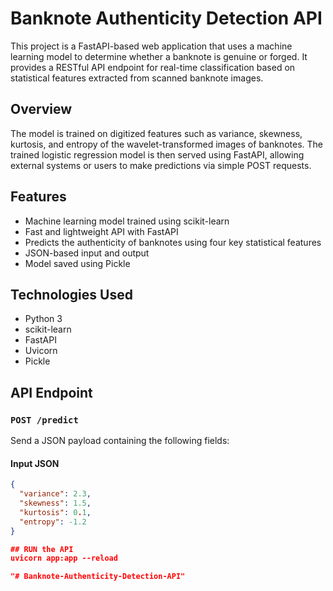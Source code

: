 # Banknote Authenticity Detection API

This project is a FastAPI-based web application that uses a machine learning model to determine whether a banknote is genuine or forged. It provides a RESTful API endpoint for real-time classification based on statistical features extracted from scanned banknote images.

## Overview

The model is trained on digitized features such as variance, skewness, kurtosis, and entropy of the wavelet-transformed images of banknotes. The trained logistic regression model is then served using FastAPI, allowing external systems or users to make predictions via simple POST requests.

## Features

- Machine learning model trained using scikit-learn
- Fast and lightweight API with FastAPI
- Predicts the authenticity of banknotes using four key statistical features
- JSON-based input and output
- Model saved using Pickle

## Technologies Used

- Python 3
- scikit-learn
- FastAPI
- Uvicorn
- Pickle

## API Endpoint

### `POST /predict`

Send a JSON payload containing the following fields:

#### Input JSON

```json
{
  "variance": 2.3,
  "skewness": 1.5,
  "kurtosis": 0.1,
  "entropy": -1.2
}

## RUN the API
uvicorn app:app --reload

"# Banknote-Authenticity-Detection-API" 
